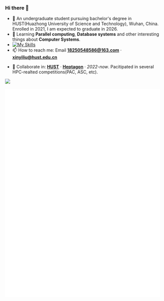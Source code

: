### Hi there 👋

- 🔭 An undergraduate student pursuing bachelor's degree in HUST(Huazhong University of Science and Technology), Wuhan, China. Enrolled in 2021, I am expected to graduate in 2026.
- 🌱 Learning **Parallel computing**, **Database systems** and other interesting things about **Computer Systems**.
- [![My Skills](https://skillicons.dev/icons?i=cpp,python,fortran,latex)](https://skillicons.dev)
- 📫 How to reach me: Email **18250548586@163.com** · **xinyiliu@hust.edu.cn**
<!-- - ⚡ Interests: Swimming, Music(e.g. Vocaloid and Chinese Rocks(CuiJian, Zhang Chu..)), Literature and CS-related knowledge. I'm working on **Computer Systems**. -->
- 👯 Collaborate in: [**HUST**](https://hust.edu.cn/) · [**Heptagon**](https://github.com/heptagonhust) · *2022-now*. Pacitipated in several HPC-realted competitions(PAC, ASC, etc).

<div>

![](https://readme-stats.clckblog.space/api?username=XinyiLiu577086410&show_icons=true&title_color=ffffff&icon_color=bb2acf&text_color=daf7dc&bg_color=151515)
<!-- ![](https://github-readme-stats.vercel.app/api/top-langs/?username=XinyiLiu577086410&hide=html,tex,jupyter%20notebook&langs_count=16&layout=compact&theme=react&hide_border=true) -->
    
<!-- [![Readme Card](https://readme-stats.clckblog.space/api?username=SSK015&show_icons=true&title_color=ffffff&icon_color=bb2acf&text_color=daf7dc&bg_color=151515)](https://github.com/anuraghazra/github-readme-stats) -->
    
<!-- [![Top Langs](https://readme-stats.clckblog.space/api/top-langs/?username=SSK015&layout=compact&exclude_repo=none&title_color=ffffff&icon_color=bb2acf&text_color=daf7dc&bg_color=151515)](https://github.com/anuraghazra/github-readme-stats) -->
</div>


![Metrics](/github-metrics.svg)
